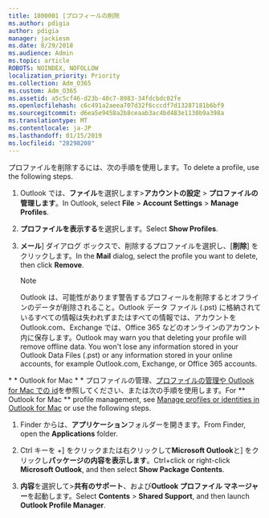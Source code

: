 ```yaml
---
title: 1800001 [プロフィールの削除
ms.author: pdigia
author: pdigia
manager: jackiesm
ms.date: 8/29/2018
ms.audience: Admin
ms.topic: article
ROBOTS: NOINDEX, NOFOLLOW
localization_priority: Priority
ms.collection: Adm_O365
ms.custom: Adm_O365
ms.assetid: a5c5cf46-d23b-40c7-8983-34fdcbdc02fe
ms.openlocfilehash: c6c491a2aeea707d32f6cccdf7d13287181b6bf9
ms.sourcegitcommit: d6ea5e9458a2b8ceaab3ac4bd483e1130b9a398a
ms.translationtype: MT
ms.contentlocale: ja-JP
ms.lasthandoff: 01/15/2019
ms.locfileid: "28298208"
---
```

<span data-ttu-id="18e0e-102">プロファイルを削除するには、次の手順を使用します。</span><span class="sxs-lookup"><span data-stu-id="18e0e-102">To delete a profile, use the following steps.</span></span>
  
1. <span data-ttu-id="18e0e-103">Outlook では、**ファイル**を選択します\>**アカウントの設定** \> **プロファイルの管理します**。</span><span class="sxs-lookup"><span data-stu-id="18e0e-103">In Outlook, select **File** \> **Account Settings** \> **Manage Profiles**.</span></span>
    
2. <span data-ttu-id="18e0e-104">**プロファイルを表示する**を選択します。</span><span class="sxs-lookup"><span data-stu-id="18e0e-104">Select **Show Profiles**.</span></span>
    
3. <span data-ttu-id="18e0e-105">**メール**] ダイアログ ボックスで、削除するプロファイルを選択し、[**削除**] をクリックします。</span><span class="sxs-lookup"><span data-stu-id="18e0e-105">In the **Mail** dialog, select the profile you want to delete, then click **Remove**.</span></span>
    
    > [!NOTE]
    > <span data-ttu-id="18e0e-p101">Outlook は、可能性があります警告するプロフィールを削除するとオフラインのデータが削除されること。Outlook データ ファイル (.pst) に格納されているすべての情報は失われずまたはすべての情報では、アカウントを Outlook.com、Exchange では、Office 365 などのオンラインのアカウント内に保存します。</span><span class="sxs-lookup"><span data-stu-id="18e0e-p101">Outlook may warn you that deleting your profile will remove offline data. You won't lose any information stored in your Outlook Data Files (.pst) or any information stored in your online accounts, for example Outlook.com, Exchange, or Office 365 accounts.</span></span> 
  
<span data-ttu-id="18e0e-108">\* \* Outlook for Mac \* \* プロファイルの管理、[プロファイルの管理や Outlook for Mac での id](https://support.office.com/article/fed2a955-74df-4a24-bef6-78a426958c4c.aspx)を参照してください、または次の手順を使用します。</span><span class="sxs-lookup"><span data-stu-id="18e0e-108">For \*\* Outlook for Mac \*\* profile management, see [Manage profiles or identities in Outlook for Mac](https://support.office.com/article/fed2a955-74df-4a24-bef6-78a426958c4c.aspx) or use the following steps.</span></span> 
  
1. <span data-ttu-id="18e0e-109">Finder からは、**アプリケーション**フォルダーを開きます。</span><span class="sxs-lookup"><span data-stu-id="18e0e-109">From Finder, open the **Applications** folder.</span></span> 
    
2. <span data-ttu-id="18e0e-110">Ctrl キーを +] をクリックまたは右クリックして**Microsoft Outlook**と] をクリックし**パッケージの内容を表示します**。</span><span class="sxs-lookup"><span data-stu-id="18e0e-110">Ctrl+click or right-click **Microsoft Outlook**, and then select **Show Package Contents**.</span></span>
    
3. <span data-ttu-id="18e0e-111">**内容**を選択して\>**共有のサポート**、および**Outlook プロファイル マネージャー**を起動します。</span><span class="sxs-lookup"><span data-stu-id="18e0e-111">Select **Contents** \> **Shared Support**, and then launch **Outlook Profile Manager**.</span></span>
    


